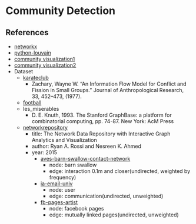 # Community Detection
## References
- [networkx](https://networkx.github.io/documentation/stable/index.html)
- [python-louvain](https://github.com/taynaud/python-louvain)
- [community visualization1](https://stackoverflow.com/questions/40941264/how-to-draw-a-small-graph-with-community-structure-in-networkx)
- [community visualization2](https://stackoverflow.com/questions/43541376/how-to-draw-communities-with-networkx)
- Dataset
    - [karateclub](http://vlado.fmf.uni-lj.si/pub/networks/data/Ucinet/UciData.htm)
        - Zachary, Wayne W. “An Information Flow Model for Conflict and Fission in Small Groups.” Journal of Anthropological Research, 33, 452–473, (1977).
    - [football](http://www-personal.umich.edu/~mejn/netdata/football.zip)
    - les_miserables
        - D. E. Knuth, 1993. The Stanford GraphBase: a platform for combinatorial computing, pp. 74-87. New York: AcM Press
    - [networkrepository](http://networkrepository.com)
        - title: The Network Data Repository with Interactive Graph Analytics and Visualization
        - author: Ryan A. Rossi and Nesreen K. Ahmed
        - year: 2015
            - [aves-barn-swallow-contact-network](http://networkrepository.com/aves-barn-swallow-contact-network.php)
                - node: barn swallow
                - edge: interaction 0.1m and closer(undirected, weighted by frequency)
            - [ia-email-univ](http://networkrepository.com/ia-email-univ.php)
                - node: user
                - edge: communication(undirected, unweighted)
            - [fb-pages-artist](http://networkrepository.com/fb-pages-artist.php)
                - node: facebook pages
                - edge: mutually linked pages(undirected, unweighted)